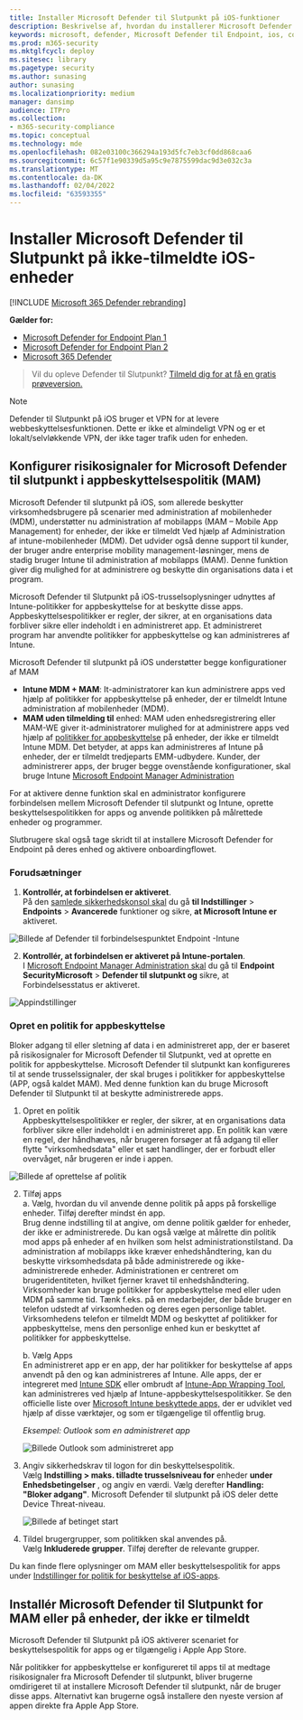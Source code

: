 ```yaml
---
title: Installer Microsoft Defender til Slutpunkt på iOS-funktioner
description: Beskrivelse af, hvordan du installerer Microsoft Defender til Slutpunkt på ikke-tilmeldte iOS-enheder.
keywords: microsoft, defender, Microsoft Defender til Endpoint, ios, configure, features, ios
ms.prod: m365-security
ms.mktglfcycl: deploy
ms.sitesec: library
ms.pagetype: security
ms.author: sunasing
author: sunasing
ms.localizationpriority: medium
manager: dansimp
audience: ITPro
ms.collection:
- m365-security-compliance
ms.topic: conceptual
ms.technology: mde
ms.openlocfilehash: 082e03100c366294a193d5fc7eb3cf0dd868caa6
ms.sourcegitcommit: 6c57f1e90339d5a95c9e7875599dac9d3e032c3a
ms.translationtype: MT
ms.contentlocale: da-DK
ms.lasthandoff: 02/04/2022
ms.locfileid: "63593355"
---
```

# <a name="deploy-microsoft-defender-for-endpoint-on-unenrolled-ios-devices"></a>Installer Microsoft Defender til Slutpunkt på ikke-tilmeldte iOS-enheder

[!INCLUDE [Microsoft 365 Defender rebranding](../../includes/microsoft-defender.md)]

**Gælder for:**
- [Microsoft Defender for Endpoint Plan 1](https://go.microsoft.com/fwlink/p/?linkid=2154037)
- [Microsoft Defender for Endpoint Plan 2](https://go.microsoft.com/fwlink/p/?linkid=2154037)
- [Microsoft 365 Defender](https://go.microsoft.com/fwlink/?linkid=2118804)

> Vil du opleve Defender til Slutpunkt? [Tilmeld dig for at få en gratis prøveversion.](https://signup.microsoft.com/create-account/signup?products=7f379fee-c4f9-4278-b0a1-e4c8c2fcdf7e&ru=https://aka.ms/MDEp2OpenTrial?ocid=docs-wdatp-exposedapis-abovefoldlink)

> [!NOTE]
> Defender til Slutpunkt på iOS bruger et VPN for at levere webbeskyttelsesfunktionen. Dette er ikke et almindeligt VPN og er et lokalt/selvløkkende VPN, der ikke tager trafik uden for enheden.

## <a name="configure-microsoft-defender-for-endpoint-risk-signals-in-app-protection-policy-mam"></a>Konfigurer risikosignaler for Microsoft Defender til slutpunkt i appbeskyttelsespolitik (MAM)

Microsoft Defender til slutpunkt på iOS, som allerede beskytter virksomhedsbrugere på scenarier med administration af mobilenheder (MDM), understøtter nu administration af mobilapps (MAM – Mobile App Management) for enheder, der ikke er tilmeldt Ved hjælp af Administration af intune-mobilenheder (MDM). Det udvider også denne support til kunder, der bruger andre enterprise mobility management-løsninger, mens de stadig bruger Intune til administration af mobilapps (MAM). Denne funktion giver dig mulighed for at administrere og beskytte din organisations data i et program.

Microsoft Defender til Slutpunkt på iOS-trusselsoplysninger udnyttes af Intune-politikker for appbeskyttelse for at beskytte disse apps. Appbeskyttelsespolitikker er regler, der sikrer, at en organisations data forbliver sikre eller indeholdt i en administreret app. Et administreret program har anvendte politikker for appbeskyttelse og kan administreres af Intune.  

Microsoft Defender til slutpunkt på iOS understøtter begge konfigurationer af MAM
- **Intune MDM + MAM**: It-administratorer kan kun administrere apps ved hjælp af politikker for appbeskyttelse på enheder, der er tilmeldt Intune administration af mobilenheder (MDM).
- **MAM uden tilmelding til** enhed: MAM uden enhedsregistrering eller MAM-WE giver it-administratorer mulighed for at administrere apps ved hjælp af [politikker for appbeskyttelse](/mem/intune/app/app-protection-policy) på enheder, der ikke er tilmeldt Intune MDM. Det betyder, at apps kan administreres af Intune på enheder, der er tilmeldt tredjeparts EMM-udbydere. Kunder, der administrerer apps, der bruger begge ovenstående konfigurationer, skal bruge Intune [Microsoft Endpoint Manager Administration](https://go.microsoft.com/fwlink/?linkid=2109431)

For at aktivere denne funktion skal en administrator konfigurere forbindelsen mellem Microsoft Defender til slutpunkt og Intune, oprette beskyttelsespolitikken for apps og anvende politikken på målrettede enheder og programmer. 
 
Slutbrugere skal også tage skridt til at installere Microsoft Defender for Endpoint på deres enhed og aktivere onboardingflowet.

### <a name="pre-requisites"></a>Forudsætninger

1. **Kontrollér, at forbindelsen er aktiveret**. <br> På den [samlede sikkerhedskonsol skal](https://security.microsoft.com) du gå **til Indstillinger** >  **Endpoints** >  **Avancerede** funktioner og sikre, **at Microsoft Intune er** aktiveret.

  ![Billede af Defender til forbindelsespunktet Endpoint -Intune](images/enable-intune-connection.png)
  
2. **Kontrollér, at forbindelsen er aktiveret på Intune-portalen**. <br> I [Microsoft Endpoint Manager Administration skal](https://go.microsoft.com/fwlink/?linkid=2109431) du gå til **Endpoint SecurityMicrosoft** >  **Defender til slutpunkt og** sikre, at Forbindelsesstatus er aktiveret.

  ![Appindstillinger](images/app-settings.png)

### <a name="create-an-app-protection-policy"></a>Opret en politik for appbeskyttelse
 
Bloker adgang til eller sletning af data i en administreret app, der er baseret på risikosignaler for Microsoft Defender til Slutpunkt, ved at oprette en politik for appbeskyttelse.
Microsoft Defender til slutpunkt kan konfigureres til at sende trusselssignaler, der skal bruges i politikker for appbeskyttelse (APP, også kaldet MAM). Med denne funktion kan du bruge Microsoft Defender til Slutpunkt til at beskytte administrerede apps.

1. Opret en politik <br>
Appbeskyttelsespolitikker er regler, der sikrer, at en organisations data forbliver sikre eller indeholdt i en administreret app. En politik kan være en regel, der håndhæves, når brugeren forsøger at få adgang til eller flytte "virksomhedsdata" eller et sæt handlinger, der er forbudt eller overvåget, når brugeren er inde i appen. 

![Billede af oprettelse af politik](images/create-policy.png)

2. Tilføj apps <br>
    a. Vælg, hvordan du vil anvende denne politik på apps på forskellige enheder. Tilføj derefter mindst én app. <br>
    Brug denne indstilling til at angive, om denne politik gælder for enheder, der ikke er administrerede. Du kan også vælge at målrette din politik mod apps på enheder af en hvilken som helst administrationstilstand.
Da administration af mobilapps ikke kræver enhedshåndtering, kan du beskytte virksomhedsdata på både administrerede og ikke-administrerede enheder. Administrationen er centreret om brugeridentiteten, hvilket fjerner kravet til enhedshåndtering. Virksomheder kan bruge politikker for appbeskyttelse med eller uden MDM på samme tid. Tænk f.eks. på en medarbejder, der både bruger en telefon udstedt af virksomheden og deres egen personlige tablet. Virksomhedens telefon er tilmeldt MDM og beskyttet af politikker for appbeskyttelse, mens den personlige enhed kun er beskyttet af politikker for appbeskyttelse.

    b. Vælg Apps<br>
    En administreret app er en app, der har politikker for beskyttelse af apps anvendt på den og kan administreres af Intune. Alle apps, der er integreret med [Intune SDK](/mem/intune/developer/app-sdk) eller ombrudt af [Intune-App Wrapping Tool](/mem/intune/developer/apps-prepare-mobile-application-management), kan administreres ved hjælp af Intune-appbeskyttelsespolitikker. Se den officielle liste over [Microsoft Intune beskyttede apps,](/mem/intune/apps/apps-supported-intune-apps) der er udviklet ved hjælp af disse værktøjer, og som er tilgængelige til offentlig brug.

    *Eksempel: Outlook som en administreret app*

    ![Billede Outlook som administreret app](images/managed-app.png)

 3. Angiv sikkerhedskrav til logon for din beskyttelsespolitik. <br>
Vælg **Indstilling > maks. tilladte trusselsniveau for** enheder **under Enhedsbetingelser** , og angiv en værdi. Vælg derefter  **Handling: "Bloker adgang"**. Microsoft Defender til slutpunkt på iOS deler dette Device Threat-niveau.

    ![Billede af betinget start](images/conditional-launch.png)

4. Tildel brugergrupper, som politikken skal anvendes på.<br>
  Vælg **Inkluderede grupper**. Tilføj derefter de relevante grupper. 


Du kan finde flere oplysninger om MAM eller beskyttelsespolitik for apps under [Indstillinger for politik for beskyttelse af iOS-apps](/mem/intune/apps/app-protection-policy-settings-ios).

## <a name="deploy-microsoft-defender-for-endpoint-for-mam-or-on-unenrolled-devices"></a>Installér Microsoft Defender til Slutpunkt for MAM eller på enheder, der ikke er tilmeldt

Microsoft Defender til Slutpunkt på iOS aktiverer scenariet for beskyttelsespolitik for apps og er tilgængelig i Apple App Store.

Når politikker for appbeskyttelse er konfigureret til apps til at medtage risikosignaler fra Microsoft Defender til slutpunkt, bliver brugerne omdirigeret til at installere Microsoft Defender til slutpunkt, når de bruger disse apps. Alternativt kan brugerne også installere den nyeste version af appen direkte fra Apple App Store.

